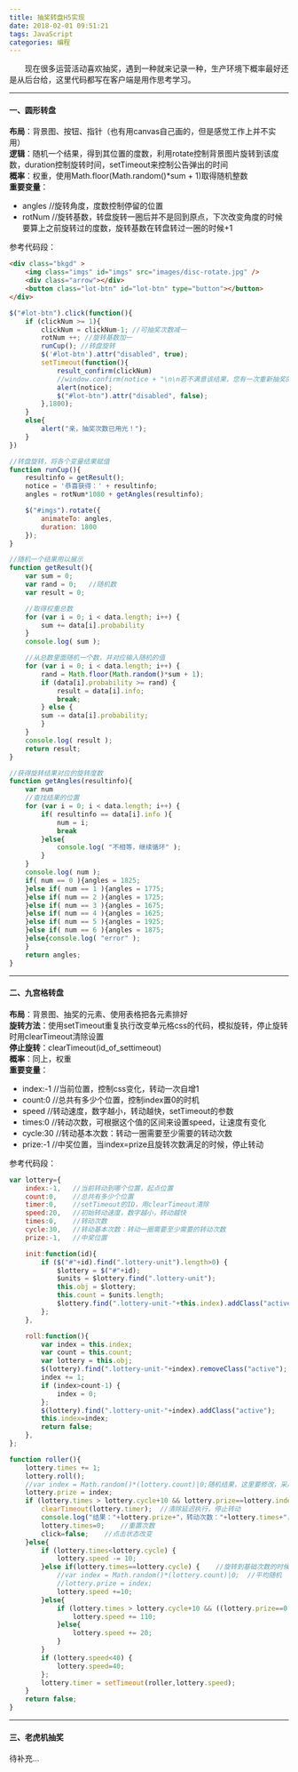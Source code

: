 ```yaml
---
title: 抽奖转盘H5实现
date: 2018-02-01 09:51:21
tags: JavaScript
categories: 编程
---
```

　　现在很多运营活动喜欢抽奖，遇到一种就来记录一种，生产环境下概率最好还是从后台给，这里代码都写在客户端是用作思考学习。

---
#### 一、圆形转盘
**布局**：背景图、按钮、指针（也有用canvas自己画的，但是感觉工作上并不实用）  
**逻辑**：随机一个结果，得到其位置的度数，利用rotate控制背景图片旋转到该度数，duration控制旋转时间，setTimeout来控制公告弹出的时间  
**概率**：权重，使用Math.floor(Math.random()*sum + 1)取得随机整数<!--more-->  
**重要变量**：  

+ angles //旋转角度，度数控制停留的位置  
+ rotNum //旋转基数，转盘旋转一圈后并不是回到原点，下次改变角度的时候要算上之前旋转过的度数，旋转基数在转盘转过一圈的时候+1  

参考代码段：
```html
<div class="bkgd" >
	<img class="imgs" id="imgs" src="images/disc-rotate.jpg" />
	<div class="arrow"></div>
	<button class="lot-btn" id="lot-btn" type="button"></button>
</div>
```
```javascript
$("#lot-btn").click(function(){
    if (clickNum >= 1){
		clickNum = clickNum-1; //可抽奖次数减一
		rotNum ++; //旋转基数加一
		runCup(); //转盘旋转
		$('#lot-btn').attr("disabled", true);
		setTimeout(function(){
			result_confirm(clickNum)
			//window.confirm(notice + "\n\n若不满意该结果，您有一次重新抽奖的机会，是否重抽？" ); 
			alert(notice);
			$("#lot-btn").attr("disabled", false);
		},1800);
	}
	else{
		alert("亲，抽奖次数已用光！");
	}
})

//转盘旋转，将各个变量结果赋值
function runCup(){
	resultinfo = getResult();
	notice = '恭喜获得：' + resultinfo;
	angles = rotNum*1080 + getAngles(resultinfo);

	$("#imgs").rotate({
		animateTo: angles,
		duration: 1800
	});
}

//随机一个结果用以展示
function getResult(){
	var sum = 0;
	var rand = 0;	//随机数
	var result = 0;

	//取得权重总数
	for (var i = 0; i < data.length; i++) {
		sum += data[i].probability
	}
	console.log( sum );

	//从总数里面随机一个数，并对应输入随机的值
	for (var i = 0; i < data.length; i++) {
		rand = Math.floor(Math.random()*sum + 1);	
		if (data[i].probability >= rand) {
			result = data[i].info;
			break;
		} else {
		sum -= data[i].probability;
		}
	}
	console.log( result );
	return result;
}

//获得旋转结果对应的旋转度数
function getAngles(resultinfo){
	var num
	//查找结果的位置
	for (var i = 0; i < data.length; i++) {
		if( resultinfo == data[i].info ){
			num = i;
			break
		}else{
			console.log( "不相等，继续循环" );
		}
	}
	console.log( num );
	if( num == 0 ){angles = 1825;
	}else if( num == 1 ){angles = 1775;
	}else if( num == 2 ){angles = 1725;
	}else if( num == 3 ){angles = 1675;
	}else if( num == 4 ){angles = 1625;
	}else if( num == 5 ){angles = 1925;
	}else if( num == 6 ){angles = 1875;
	}else{console.log( "error" );
	}
	return angles;
}
```

---
#### 二、九宫格转盘
**布局**：背景图、抽奖的元素、使用表格把各元素排好  
**旋转方法**：使用setTimeout重复执行改变单元格css的代码，模拟旋转，停止旋转时用clearTimeout清除设置  
**停止旋转**：clearTimeout(id_of_settimeout)  
**概率**：同上，权重  
**重要变量**：  

+ index:-1 //当前位置，控制css变化，转动一次自增1
+ count:0 //总共有多少个位置，控制index置0的时机
+ speed //转动速度，数字越小，转动越快，setTimeout的参数
+ times:0 //转动次数，可根据这个值的区间来设置speed，让速度有变化
+ cycle:30 //转动基本次数：转动一圈需要至少需要的转动次数
+ prize:-1 //中奖位置，当index=prize且旋转次数满足的时候，停止转动

参考代码段： 
```javascript
var lottery={  
	index:-1,	//当前转动到哪个位置，起点位置
	count:0,	//总共有多少个位置
	timer:0,	//setTimeout的ID，用clearTimeout清除
	speed:20,	//初始转动速度，数字越小，转动越快
	times:0,	//转动次数
	cycle:30,	//转动基本次数：转动一圈需要至少需要的转动次数
	prize:-1,	//中奖位置

	init:function(id){
		if ($("#"+id).find(".lottery-unit").length>0) {
			$lottery = $("#"+id);
			$units = $lottery.find(".lottery-unit");
			this.obj = $lottery;
			this.count = $units.length;
			$lottery.find(".lottery-unit-"+this.index).addClass("active");
		};
	},

	roll:function(){
		var index = this.index;
		var count = this.count;
		var lottery = this.obj;
		$(lottery).find(".lottery-unit-"+index).removeClass("active");
		index += 1;
		if (index>count-1) {
			index = 0;
		};
		$(lottery).find(".lottery-unit-"+index).addClass("active");
		this.index=index;
		return false;
	},
};

function roller(){
	lottery.times += 1;
	lottery.roll();
	//var index = Math.random()*(lottery.count)|0;随机结果，这里要修改，采用圆形转盘的方式
	lottery.prize = index;
	if (lottery.times > lottery.cycle+10 && lottery.prize==lottery.index) {	//转动次数大于基本次数的时候，停止转动
		clearTimeout(lottery.timer);  //清除延迟执行，停止转动
		console.log("结果："+lottery.prize+"，转动次数："+lottery.times+"，转动速度："+lottery.speed);
		lottery.times=0;	//重置次数
		click=false;	//点击状态改变
	}else{
		if (lottery.times<lottery.cycle) {
			lottery.speed -= 10;
		}else if(lottery.times==lottery.cycle) {	//旋转到基础次数的时候，进行抽奖（这里我把抽奖时机提前了，这个代码注释掉了）
			//var index = Math.random()*(lottery.count)|0;	//平均随机
			//lottery.prize = index;
			lottery.speed +=10;	
		}else{
			if (lottery.times > lottery.cycle+10 && ((lottery.prize==0 && lottery.index==7) || lottery.prize==lottery.index+1)) {
				lottery.speed += 110;
			}else{
				lottery.speed += 20;
			}
		}
		if (lottery.speed<40) {
			lottery.speed=40;
		};
		lottery.timer = setTimeout(roller,lottery.speed);
	}
	return false;
}
```

---
#### 三、老虎机抽奖
待补充...